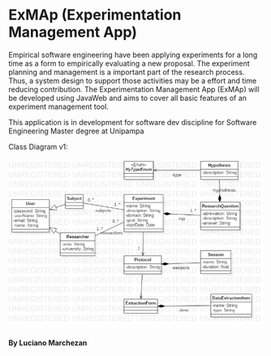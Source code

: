 # ExMAp (Experimentation Management App)

Empirical software engineering have been applying experiments for a long time as a form to empirically evaluating  a new proposal. The experiment planning and management is a important part of the research process. Thus, a system design to support those activities may be a effort and time reducing contribution. The Experimentation Management App (ExMAp) will be developed using JavaWeb and aims to cover all basic features of an experiment management tool.

This application is in development for software dev discipline for Software Engineering Master degree at Unipampa

Class Diagram v1:

![Class Diagram](https://raw.githubusercontent.com/lucianoMarchezan/desSoftwareApp/dev/eng/class%20diagram.png)

**By Luciano Marchezan**
